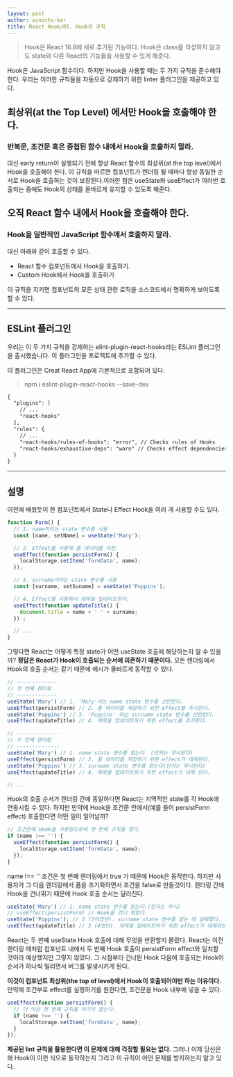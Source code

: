 ```yaml
---
layout: post
author: ainochi-kor
title: React Hook/05. Hook의 규칙
---
```



> Hook은 React 16.8에 새로 추가된 기능이다. Hook은 class를 작성하지 않고도 state와 다른 React의 기능들을 사용할 수 있게 해준다.


Hook은 JavaScript 함수이다. 하지만 Hook을 사용할 때는 두 가지 규칙을 준수해야 한다. 우리는 이러한 규칙들을 자동으로 강제하기 위한 linter 플러그인을 제공하고 있다.

## 최상위(at the Top Level) 에서만 Hook을 호출해야 한다.

### 반복문, 조건문 혹은 중첩된 함수 내에서 Hook을 호출하지 말라.
대신 early return이 실행되기 전에 항상 React 함수의 최상위(at the top level)에서 Hook을 호출해야 한다. 이 규칙을 따르면 컴포넌트가 렌더링 될 때마다 항상 동일한 순서로 Hook을 호출하는 것이 보장된다.이러한 점은 useState와 useEffect가 여러번 호출되는 중에도 Hook의 상태를 올바르게 유지할 수 있도록 해준다.

## 오직 React 함수 내에서 Hook을 호출해야 한다.

### Hook을 일반적인 JavaScript 함수에서 호출하지 말라.

대신 아래와 같이 호출할 수 있다.

- React 함수 컴포넌트에서 Hook을 호출하기.
- Custom Hook에서 Hook을 호출하기

이 규칙을 지키면 컴포넌트의 모든 상태 관련 로직을 소스코드에서 명확하게 보이도록 할 수 있다.

---

## ESLint 플러그인 

우리는 이 두 가지 규칙을 강제하는 elint-plugin-react-hooks라는 ESLint 플러그인을 출시했습니다. 이 플러그인을 프로젝트에 추가할 수 있다.  
  
이 플러그인은 Creat React App에 기본적으로 포함되어 있다.

> npm i eslint-plugin-react-hooks --save-dev

``` xml
{
  "plugins": [
    // ...
    "react-hooks"
  ],
  "rules": {
    // ...
    "react-hooks/rules-of-hooks": "error", // Checks rules of Hooks
    "react-hooks/exhaustive-deps": "warn" // Checks effect dependencies
  }
}
```

---

## 설명

이전에 배웠듯이 한 컴포넌트에서 State나 Effect Hook을 여러 개 사용할 수도 있다.

``` js
function Form() {
  // 1. name이라는 state 변수를 사용
  const [name, setName] = useState('Mary');

  // 2. Effect를 사용해 폼 데이터를 저장.
  useEffect(function persistForm() {
    localStorage.setItem('formData', name);
  });

  // 3. surname이라는 state 변수를 사용
  const [surname, setSuname] = useState('Poppins');

  // 4. Effect를 사용해서 제목을 업데이트한다.
  useEffect(function updateTitle() {
    document.title = name + ' ' + surname;
  }) ;

  // ...
}
```

그렇다면 React는 어떻게 특정 state가 어떤 useState 호출에 해당하는지 알 수 있을까? **정답은 React가 Hook이 호출되는 순서에 의존하기 때문이다.** 모든 렌더링에서 Hook의 호출 순서는 같기 때문에 예시가 올바르게 동작할 수 있다.

``` js
// -------------
// 첫 번째 렌더링
// -------------
useState('Mary') // 1. 'Mary'라는 name state 변수를 선언한다.
useEffect(persistForm) // 2. 폼 데이터를 제정하기 위한 effect를 추가한다.
useState('Poppins') // 3. 'Poppins' 라는 surname state 변수를 선언한다.
useEffect(updateTitle) // 4. 제목을 업데이트하기 위한 effect를 추가한다.

// --------------
// 두 번째 렌더링
// --------------
useState('Mary') // 1. name state 변수를 읽는다. (인자는 무시된다)
useEffect(persistForm) // 2. 폼 데이터를 저장하기 위한 effect가 대체된다.
useState('Poppins') // 3. surname state 변수를 읽는다(인자는 무시된다)
useEffect(updateTitle) // 4. 제목을 업데이트하기 위한 effect가 대체 된다.

// ...
```

Hook의 호출 순서가 렌더링 간에 동일하다면 React는 지역적인 state를 각 Hook에 연동시킬 수 있다. 하지만 만약에 Hook을 조건문 안에서(예를 들어 persistForm effect) 호출한다면 어떤 일이 일어날까?

``` js
// 조건문에 Hook을 사용함으로써 첫 번째 규칙을 깼다.
if (name !== '') {
  useEffect(function persistForm() {
    localStorage.setItem('formData', name);
  });
}
```

name !== '' 조건은 첫 번째 렌더링에서 true 기 때문에 Hook은 동작한다. 하지만 사용자가 그 다음 렌더링에서 폼을 초기화하면서 조건을 false로 만들것이다. 렌더링 간에 Hook을 건너뛰기 때문에 Hook 호출 순서는 달라진다.

``` js
useState('Mary') // 1. name state 변수를 읽는다.(인자는 무시)
// useEffect(persistForm) // Hook을 건너 뛰었다.
useState('Poppins'); // 2 (3이었던). surname state 변수를 읽는 데 실패했다.
useEffect(updateTitle) // 3 (4였던). 제목을 업데이트하기 위한 effect가 대체되는 데 실패했다.
```

React는 두 번째 useState Hook 호출에 대해 무엇을 반환할지 몰랐다. React는 이전 렌더링 때처럼 컴포넌트 내에서 두 번째 Hook 호출이 persistForm effect와 일치할 것이라 예상했지만 그렇지 않았다. 그 시점부터 건너뛴 Hook 다음에 호출되는 Hook이 순서가 하나씩 밀리면서 버그를 발생시키게 된다.  
  
**이것이 컴포넌트 최상위(the top of level)에서 Hook이 호출되어야만 하는 이유이다.** 만약에 조건부로 effect를 실행하기를 원한다면, 조건문을 Hook 내부에 넣을 수 있다.

``` js
useEffect(function persistForm() {
  // 더 이상 첫 번째 규칙을 어기지 않는다.
  if (name !== '') {
    localStorage.setItem('formData', name);
  }
});
```

**제공된 lint 규칙을 활용한다면 이 문제에 대해 걱정할 필요는 없다.** 그러나 이제 당신은 왜 Hook이 이런 식으로 동작하는지 그리고 이 규칙이 어떤 문제를 방지하는지 알고 있다.